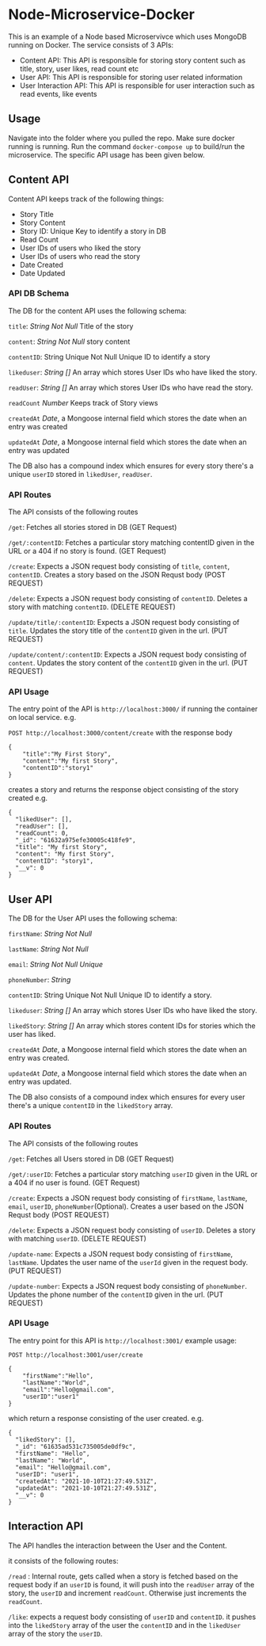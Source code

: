 # Node-Microservice-Docker

This is an example of a Node based Microservivce which uses MongoDB running on Docker. The service consists of 3 APIs:

<ul>
    <li>Content API: This API is responsible for storing story content such as title, story, user likes, read count etc</li>
    <li>User API: This API is responsible for storing user related information</li>
    <li>User Interaction API: This API is responsible for user interaction such as read events, like events</li>
</ul>

## Usage

Navigate into the  folder where you pulled the repo. Make sure docker running is running. Run the command `docker-compose up` to build/run the microservice. The specific API usage has been given below.

## Content API
Content API keeps track of the following things:

<ul>
    <li>Story Title</li>
    <li>Story Content</li>
    <li>Story ID: Unique Key to identify a story in DB</li>
    <li>Read Count</li>
    <li>User IDs of users who liked the story</li>
    <li>User IDs of users who read the story</li>
    <li>Date Created</li>
    <li>Date Updated</li>
</ul>

### API DB Schema

The DB for the content API uses the following schema:

`title`: _String_ _Not Null_ Title of the story

`content`: _String Not Null_ story content

`contentID`: String Unique Not Null Unique ID to identify a story

`likeduser`: _String []_ An array which stores User IDs who have liked the story.

`readUser`:  _String []_ An array which stores User IDs who have read the story.

`readCount` _Number_ Keeps track of Story views

`createdAt` _Date_, a Mongoose internal field which stores the date when an entry was created

`updatedAt` _Date_, a Mongoose internal field which stores the date when an entry was updated

The DB also has a compound index which ensures for every story there's a unique `userID` stored in `likedUser`, `readUser`.

### API Routes

The API consists of the following routes

`/get`: Fetches all stories stored in DB (GET Request)

`/get/:contentID`: Fetches a particular story matching contentID given in the URL or a 404 if no story is found. (GET Request)

`/create`: Expects a JSON request body consisting of `title`, `content`, `contentID`. Creates a story based on the JSON Requst body (POST REQUEST)

`/delete`: Expects a JSON request body consisting of `contentID`. Deletes a story with matching `contentID`. (DELETE REQUEST)

`/update/title/:contentID`: Expects a JSON request body consisting of `title`. Updates the story title of the `contentID` given in the url. (PUT REQUEST)

`/update/content/:contentID`: Expects a JSON request body consisting of `content`. Updates the story content of the `contentID` given in the url. (PUT REQUEST)

### API Usage

The entry point of the API is `http://localhost:3000/` if running the container on local service. 
e.g.

`POST http://localhost:3000/content/create` with the response body
```
{
	"title":"My First Story",
	"content":"My first Story",
	"contentID":"story1"
}
```
creates a story and returns the response object consisting of the story created e.g.

```
{
  "likedUser": [],
  "readUser": [],
  "readCount": 0,
  "_id": "61632a975efe30005c418fe9",
  "title": "My first Story",
  "content": "My first Story",
  "contentID": "story1",
  "__v": 0
}
```

## User API 

The DB for the User API uses the following schema:

`firstName`: _String_ _Not Null_ 

`lastName`: _String Not Null_ 

`email`: _String Not Null Unique_ 

`phoneNumber`: _String_ 

`contentID`: String Unique Not Null Unique ID to identify a story.

`likeduser`: _String []_ An array which stores User IDs who have liked the story.

`likedStory`:  _String []_ An array which stores content IDs for stories which the user has liked.

`createdAt` _Date_, a Mongoose internal field which stores the date when an entry was created.

`updatedAt` _Date_, a Mongoose internal field which stores the date when an entry was updated.

The DB also consists of a compound index which ensures for every user there's a unique `contentID` in the `likedStory` array.

### API Routes

The API consists of the following routes

`/get`: Fetches all Users stored in DB (GET Request)

`/get/:userID`: Fetches a particular story matching `userID` given in the URL or a 404 if no user is found. (GET Request)

`/create`: Expects a JSON request body consisting of `firstName`, `lastName`, `email`, `userID`, `phoneNumber`(Optional). Creates a user based on the JSON Requst body (POST REQUEST)

`/delete`: Expects a JSON request body consisting of `userID`. Deletes a story with matching `userID`. (DELETE REQUEST)

`/update-name`: Expects a JSON request body consisting of `firstName`, `lastName`. Updates the user name of the `userId` given in the request body. (PUT REQUEST)

`/update-number`: Expects a JSON request body consisting of `phoneNumber`. Updates the phone number of the `contentID` given in the url. (PUT REQUEST)

### API Usage

The entry point for this API is `http://localhost:3001/` example usage:

`POST http://localhost:3001/user/create`

```
{
	"firstName":"Hello",
	"lastName":"World",
	"email":"Hello@gmail.com",
	"userID":"user1"
}
```
which return a response consisting of the user created. e.g.
```
{
  "likedStory": [],
  "_id": "61635ad531c735005de0df9c",
  "firstName": "Hello",
  "lastName": "World",
  "email": "Hello@gmail.com",
  "userID": "user1",
  "createdAt": "2021-10-10T21:27:49.531Z",
  "updatedAt": "2021-10-10T21:27:49.531Z",
  "__v": 0
}
```

## Interaction API

The API handles the interaction between the User and the Content.

it consists of the following routes:

`/read` : Internal route, gets called when a story is fetched based on the request body if an `userID` is found, it will push into the `readUser` array of the story, the `userID` and increment `readCount`. Otherwise just increments the `readCount`.

`/like`: expects a request body consisting of `userID` and `contentID`. it pushes into the `likedStory` array of the user the `contentID` and in the `likedUser` array of the story the `userID`.



